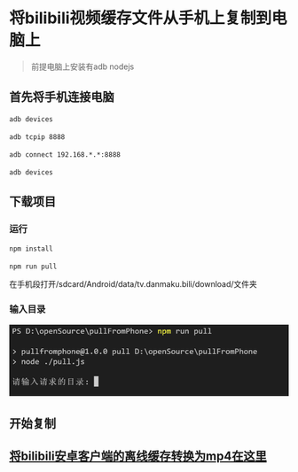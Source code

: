 # 将bilibili视频缓存文件从手机上复制到电脑上

> 前提电脑上安装有adb nodejs
## 首先将手机连接电脑
```
adb devices

adb tcpip 8888

adb connect 192.168.*.*:8888

adb devices
```

## 下载项目

### 运行
```
npm install

npm run pull

```
在手机段打开/sdcard/Android/data/tv.danmaku.bili/download/文件夹

### 输入目录

![输入目录](./images/Snipaste_2021-06-27_17-22-54.png)

## 开始复制


## [将bilibili安卓客户端的离线缓存转换为mp4在这里](https://github.com/bitdust/bili2mp4)
